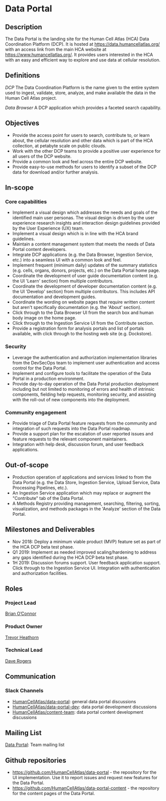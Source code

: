 # Data Portal


## Description
The Data Portal is the landing site for the Human Cell Atlas (HCA) Data Coordination Platform (DCP). It is hosted at https://data.humancellatlas.org/ with an access link from the main HCA website at https://www.humancellatlas.org/. It provides users interested in the HCA with an easy and efficient way to explore and use data at cellular resolution.

## Definitions
*DCP* The Data Coordination Platform is the name given to the entire system used to ingest, validate, store, analyze, and make available the data in the Human Cell Atlas project.

*Data Browser* A DCP application which provides a faceted search capability.

## Objectives
* Provide the access point for users to search, contribute to, or learn about, the cellular resolution and other data which is part of the HCA collection, at petabyte scale on public clouds.
* Work with the other DCP teams to provide a positive user experience for all users of the DCP website.
* Provide a common look and feel across the entire DCP website.
* Provide easy-to-use methods for users to identify a subset of the DCP data for download and/or further analysis.

## In-scope

### Core capabilities
* Implement a visual design which addresses the needs and goals of the identified main user personas. The visual design is driven by the user experience research insights and interaction design guidelines provided by the User Experience (UX) team.
* Implement a visual design which is in line with the HCA brand guidelines.
* Maintain a content management system that meets the needs of Data Portal content developers.
* Integrate DCP applications (e.g. the Data Browser, Ingestion Service, etc.) into a seamless UI with a common look and feel.
* Implement frequent (minimum daily) updates of the summary statistics (e.g. cells, organs, donors, projects, etc.) on the Data Portal home page.
* Coordinate the development of user guide documentation content (e.g. the UI 'Learn' section) from multiple contributors.
* Coordinate the development of developer documentation content (e.g. the UI 'Develop' section) from multiple contributors. This includes API documentation and development guides.
* Coordinate the wording on website pages that require written content but aren't specifically documentation (e.g. the 'About' section).
* Click through to the Data Browser UI from the search box and human body image on the home page.
* Click through to the Ingestion Service UI from the Contribute section.
* Provide a registration form for analysis portals and list of portals available, with click through to the hosting web site (e.g. Dockstore).

### Security
* Leverage the authentication and authorization implementation libraries from the DevSecOps team to implement user authentication and access control for the Data Portal.
* Implement and configure tools to facilitate the operation of the Data Portal in a production environment.
* Provide day-to-day operation of the Data Portal production deployment including but not limited to monitoring of errors and health of intrinsic components, fielding help requests, monitoring security, and assisting with the roll-out of new components into the deployment.

### Community engagement
* Provide triage of Data Portal feature requests from the community and integration of such requests into the Data Portal roadmap.
* Provide a support plan for the escalation of user reported issues and feature requests to the relevant component maintainers.
* Integration with help desk, discussion forum, and user feedback applications.
   
## Out-of-scope
* Production operation of applications and services linked to from the Data Portal (e.g. the Data Store, Ingestion Service, Upload Service, Data Processing Pipelines, etc.).
* An Ingestion Service application which may replace or augment the "Contribute" tab of the Data Portal.
* A Methods Registry providing management, searching, filtering, sorting, visualization, and methods packages in the 'Analyze' section of the Data Portal.

## Milestones and Deliverables
* Nov 2018:  Deploy a minimum viable product (MVP) feature set as part of the HCA DCP beta test phase.
* Q1  2019:  Implement as needed improved scaling/hardening to address any gaps identified during the HCA DCP beta test phase.
* 1H  2019:  Discussion forums support. User feedback application support. Click through to the Ingestion Service UI. Integration with authentication and authorization facilities.

## Roles

### Project Lead
[Brian O’Connor](mailto:brocono@ucsc.edu) 

### Product Owner
[Trevor Heathorn](mailto:theathor@ucsc.edu) 

### Technical Lead
[Dave Rogers](mailto:dave@clevercanary.com)

## Communication

### Slack Channels
* [HumanCellAtlas/data-portal](https://humancellatlas.slack.com/messages/data-portal): general data portal discussions
* [HumanCellAtlas/data-portal-dev](https://humancellatlas.slack.com/messages/data-portal-dev): data portal development discussions
* [HumanCellAtlas/content-team](https://humancellatlas.slack.com/messages/content-team): data portal content development discussions

## Mailing List

[Data Portal](mailto:data-portal-team@data.humancellatlas.org): Team mailing list

## Github repositories
* https://github.com/HumanCellAtlas/data-portal - the repository for the UI implementation. Use it to report issues and request new features for the Data Portal.
* https://github.com/HumanCellAtlas/data-portal-content - the repository for the content pages of the Data Portal.
